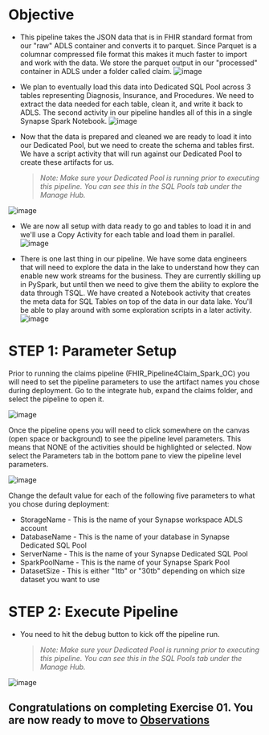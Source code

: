# Objective
* This pipeline takes the JSON data that is in FHIR standard format from our "raw" ADLS container and converts it to parquet.  Since Parquet is a columnar compressed file format this makes it much faster to import and work with the data.  We store the parquet output in our "processed" container in ADLS under a folder called claim.
![image](https://user-images.githubusercontent.com/59613090/193112535-e9c68b13-95e0-4463-a572-4cdc1b8d694d.png)


* We plan to eventually load this data into Dedicated SQL Pool across 3 tables representing Diagnosis, Insurance, and Procedures.  We need to extract the data needed for each table, clean it, and write it back to ADLS.  The second activity in our pipeline handles all of this in a single Synapse Spark Notebook.
![image](https://user-images.githubusercontent.com/59613090/193112711-8c6733f5-87e7-4639-a2e3-58afb6f2b414.png)


* Now that the data is prepared and cleaned we are ready to load it into our Dedicated Pool, but we need to create the schema and tables first.  We have a script activity that will run against our Dedicated Pool to create these artifacts for us.
    
    >*Note: Make sure your Dedicated Pool is running prior to executing this pipeline.  You can see this in the SQL Pools tab under the Manage Hub.*

![image](https://user-images.githubusercontent.com/59613090/193114025-309980e7-7c0a-415a-912b-fa8832c109ea.png)


* We are now all setup with data ready to go and tables to load it in and we'll use a Copy Activity for each table and load them in parallel.
![image](https://user-images.githubusercontent.com/59613090/193114655-add929b4-a317-49b5-8a48-014a5e15ddaa.png)


* There is one last thing in our pipeline.  We have some data engineers that will need to explore the data in the lake to understand how they can enable new work streams for the business.  They are currently skilling up in PySpark, but until then we need to give them the ability to explore the data through TSQL.  We have created a Notebook activity that creates the meta data for SQL Tables on top of the data in our data lake.  You'll be able to play around with some exploration scripts in a later activity.
![image](https://user-images.githubusercontent.com/59613090/193118363-04c00d81-a374-4113-9a97-e3d3f3994807.png)



# STEP 1: Parameter Setup
Prior to running the claims pipeline (FHIR_Pipeline4Claim_Spark_OC) you will need to set the pipeline parameters to use the artifact names you chose during deployment.  Go to the integrate hub, expand the claims folder, and select the pipeline to open it.

![image](https://user-images.githubusercontent.com/59613090/192874762-8647fe4e-23c5-4430-b0c1-d557812de371.png)


Once the pipeline opens you will need to click somewhere on the canvas (open space or background) to see the pipeline level parameters.  This means that NONE of the activities should be highlighted or selected.  Now select the Parameters tab in the bottom pane to view the pipeline level parameters.

![image](https://user-images.githubusercontent.com/59613090/192875386-3f5eb80a-1920-40b7-aefc-483b4b5853d4.png)

Change the default value for each of the following five parameters to what you chose during deployment:
* StorageName - This is the name of your Synapse workspace ADLS account
* DatabaseName - This is the name of your database in Synapse Dedicated SQL Pool
* ServerName - This is the name of your Synapse Dedicated SQL Pool
* SparkPoolName - This is the name of your Synapse Spark Pool
* DatasetSize - This is either "1tb" or "30tb" depending on which size dataset you want to use

# STEP 2: Execute Pipeline
* You need to hit the debug button to kick off the pipeline run.
    >*Note: Make sure your Dedicated Pool is running prior to executing this pipeline.  You can see this in the SQL Pools tab under the Manage Hub.*

![image](https://user-images.githubusercontent.com/59613090/192880611-b693730c-4b2d-4145-b5af-931f6a808050.png)


## Congratulations on completing Exercise 01. You are now ready to move to [Observations](/Observations/README.md)
